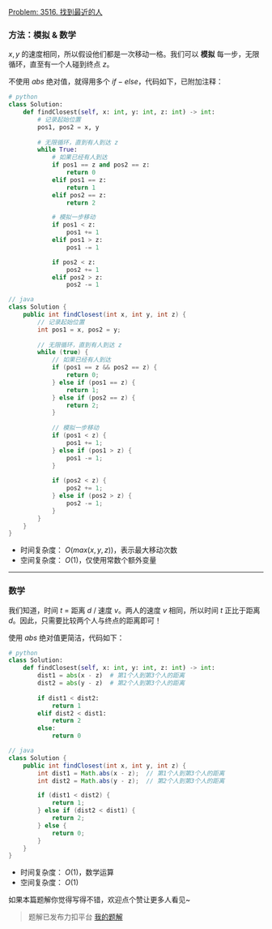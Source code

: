 [Problem: 3516. 找到最近的人](https://leetcode.cn/problems/find-closest-person/description/)

### 方法：模拟 & 数学

$x,y$ 的速度相同，所以假设他们都是一次移动一格。我们可以 **模拟** 每一步，无限循环，直至有一个人碰到终点 $z$。

不使用 $abs$ 绝对值，就得用多个 $if-else$，代码如下，已附加注释：

```Python
# python
class Solution:
    def findClosest(self, x: int, y: int, z: int) -> int:
        # 记录起始位置
        pos1, pos2 = x, y
        
        # 无限循环，直到有人到达 z
        while True:
            # 如果已经有人到达
            if pos1 == z and pos2 == z:
                return 0
            elif pos1 == z:
                return 1
            elif pos2 == z:
                return 2

            # 模拟一步移动
            if pos1 < z:
                pos1 += 1
            elif pos1 > z:
                pos1 -= 1

            if pos2 < z:
                pos2 += 1
            elif pos2 > z:
                pos2 -= 1
```

```Java
// java
class Solution {
    public int findClosest(int x, int y, int z) {
        // 记录起始位置
        int pos1 = x, pos2 = y;
        
        // 无限循环，直到有人到达 z
        while (true) {
            // 如果已经有人到达
            if (pos1 == z && pos2 == z) {
                return 0;
            } else if (pos1 == z) {
                return 1;
            } else if (pos2 == z) {
                return 2;
            }
            
            // 模拟一步移动
            if (pos1 < z) {
                pos1 += 1;
            } else if (pos1 > z) {
                pos1 -= 1;
            }
            
            if (pos2 < z) {
                pos2 += 1;
            } else if (pos2 > z) {
                pos2 -= 1;
            }
        }
    }
}
```

- 时间复杂度： $O(max(x,y,z))$，表示最大移动次数
- 空间复杂度： $O(1)$，仅使用常数个额外变量

---

### 数学

我们知道，时间 $t$ = 距离 $d$ / 速度 $v$。两人的速度 $v$ 相同，所以时间 $t$ 正比于距离 $d$。因此，只需要比较两个人与终点的距离即可！

使用 $abs$ 绝对值更简洁，代码如下：

```Python
# python
class Solution:
    def findClosest(self, x: int, y: int, z: int) -> int:
        dist1 = abs(x - z)  # 第1个人到第3个人的距离
        dist2 = abs(y - z)  # 第2个人到第3个人的距离
        
        if dist1 < dist2:
            return 1
        elif dist2 < dist1:
            return 2
        else:
            return 0
```

```Java
// java
class Solution {
    public int findClosest(int x, int y, int z) {
        int dist1 = Math.abs(x - z);  // 第1个人到第3个人的距离
        int dist2 = Math.abs(y - z);  // 第2个人到第3个人的距离

        if (dist1 < dist2) {
            return 1;
        } else if (dist2 < dist1) {
            return 2;
        } else {
            return 0;
        }
    }
}
```

- 时间复杂度： $O(1)$，数学运算
- 空间复杂度： $O(1)$

如果本篇题解你觉得写得不错，欢迎点个赞让更多人看见~

> 题解已发布力扣平台 [我的题解](https://leetcode.cn/problems/find-closest-person/solutions/3771846/shuang-jie-dan-bu-bao-li-mo-ni-jue-dui-z-h362/)
